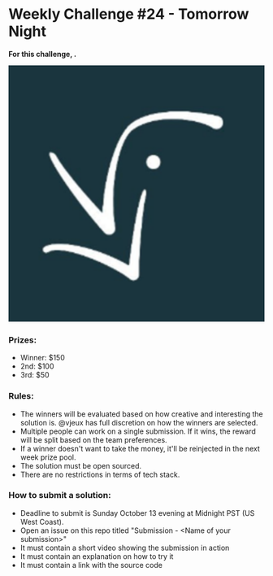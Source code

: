 # Weekly Challenge #24 - Tomorrow Night

**For this challenge, .** 

<img width="506" alt="image" src="https://github.com/Algorithm-Arena-Test/weekly-challenge-24-tomorrow-night/blob/main/vjeux.png">


### Prizes:
* Winner: $150
* 2nd: $100
* 3rd: $50

### Rules:
* The winners will be evaluated based on how creative and interesting the solution is. @vjeux has full discretion on how the winners are selected.
* Multiple people can work on a single submission. If it wins, the reward will be split based on the team preferences.
* If a winner doesn't want to take the money, it'll be reinjected in the next week prize pool.
* The solution must be open sourced.
* There are no restrictions in terms of tech stack.

### How to submit a solution:
* Deadline to submit is Sunday October 13 evening at Midnight PST (US West Coast). <span style="display:none;" id="deadline">Sunday October 13</span>
* Open an issue on this repo titled "Submission - &lt;Name of your submission&gt;"
* It must contain a short video showing the submission in action
* It must contain an explanation on how to try it
* It must contain a link with the source code
